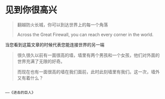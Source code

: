 # 见到你很高兴

> 翻越防火长城，你可以到达世界上的每一个角落
>
> Across the Great Firewall, you can reach every corner in the world.

当您看到这篇文章的时候代表您能连接世界的另一端

> 很久很久以前有一面很高的墙，墙里有两个男孩和一个女孩，他们对外面的世界充满了无限的好奇。
>
> 而现在也有一面很高的墙在我们面前，此时此刻墙里有我们。这一次，墙外又有着什么？

                                                                                                                                                                                         ——《进击的巨人》



